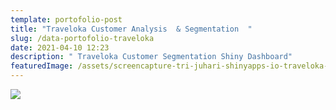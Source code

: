 ```yaml
---
template: portofolio-post
title: "Traveloka Customer Analysis  & Segmentation  "
slug: /data-portofolio-traveloka
date: 2021-04-10 12:23
description: " Traveloka Customer Segmentation Shiny Dashboard"
featuredImage: /assets/screencapture-tri-juhari-shinyapps-io-traveloka-2021-04-10-12_25_37.png
---
```

![](/assets/screencapture-tri-juhari-shinyapps-io-traveloka-2021-04-10-12_26_53.png)